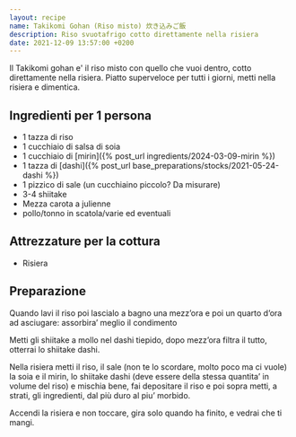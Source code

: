 ```yaml
---
layout: recipe
name: Takikomi Gohan (Riso misto) 炊き込みご飯
description: Riso svuotafrigo cotto direttamente nella risiera
date: 2021-12-09 13:57:00 +0200
---
```


Il Takikomi gohan e' il riso misto con quello che vuoi dentro, cotto direttamente nella risiera.
Piatto superveloce per tutti i giorni, metti nella risiera e dimentica.

## Ingredienti per 1 persona

- 1 tazza di riso
- 1 cucchiaio di salsa di soia
- 1 cucchiaio di [mirin]({% post_url ingredients/2024-03-09-mirin %})
- 1 tazza di [dashi]({% post_url base_preparations/stocks/2021-05-24-dashi %})
- 1 pizzico di sale (un cucchiaino piccolo? Da misurare)
- 3-4 shiitake
- Mezza carota a julienne
- pollo/tonno in scatola/varie ed eventuali

## Attrezzature per la cottura

- Risiera

## Preparazione

Quando lavi il riso poi lascialo a bagno una mezz’ora e poi un quarto d’ora ad asciugare: assorbira’ meglio il condimento

Metti gli shiitake a mollo nel dashi tiepido, dopo mezz’ora filtra il tutto, otterrai lo shiitake dashi.

Nella risiera metti il riso, il sale (non te lo scordare, molto poco ma ci vuole) la soia e il mirin, lo shiitake dashi (deve essere della stessa quantita’ in volume del riso) e mischia bene, fai depositare il riso e poi sopra metti, a strati, gli ingredienti, dal più duro al piu’ morbido.

Accendi la risiera e non toccare, gira solo quando ha finito, e vedrai che ti mangi.

